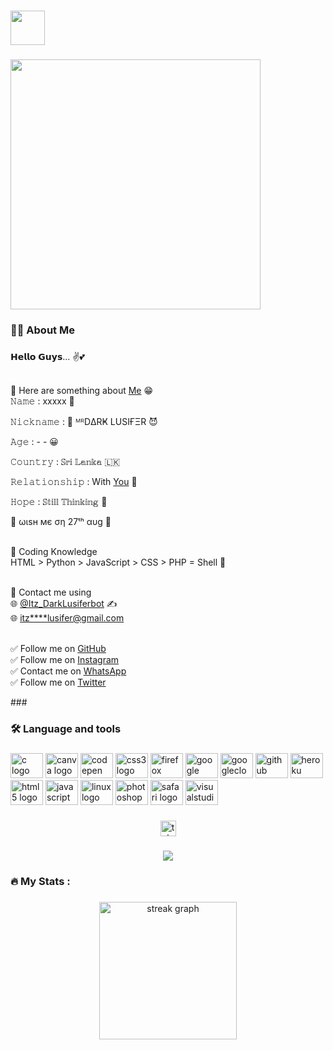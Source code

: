 

###

<div>
  <img height="55" src="https://camo.githubusercontent.com/8ea6b34dae7d5ef5b905f19569061d55c5afabc78250f200c0ec1bc4bdb8396e/68747470733a2f2f726561646d652d747970696e672d7376672e6865726f6b756170702e636f6d3f73697a653d33302677696474683d353030266c696e65733d48692b54686572652bf09f918b"  />
</div>

###

<img src="https://telegra.ph/file/8e46d74419e80ff367232.jpg" width="400" >


###

<h3 align="left">👨‍💻  About Me</h3>

###
<p>
𝗛𝗲𝗹𝗹𝗼 𝗚𝘂𝘆𝘀... ✌️💕<br><br>


💬 Here are something about <a href="https://t.me/about_DarkLusifer">Me</a> 😁<br>
𝙽𝚊𝚖𝚎 : xxxxx 🔻<br>

𝙽𝚒𝚌𝚔𝚗𝚊𝚖𝚎 : 👼 ᴹᴿDΔRҜ LUSIҒΞR 😈<br>

𝙰𝚐𝚎 : - - 😀<br>

𝙲𝚘𝚞𝚗𝚝𝚛𝚢 : 𝕊𝕣𝕚 𝕃𝕒𝕟𝕜𝕒 🇱🇰<br>

𝚁𝚎𝚕𝚊𝚝𝚒𝚘𝚗𝚜𝚑𝚒𝚙 : With <a href="tg://settings">You</a> 🌿<br>

𝙷𝚘𝚙𝚎 : 𝕊𝕥𝕚𝕝𝕝 𝕋𝕙𝕚𝕟𝕜𝕚𝕟𝕘 🧐<br>

🎂 ωιѕн мє ση 27ᵗʰ αυg 👼<br><br>


🦢 Coding Knowledge <br>
        HTML > Python > JavaScript > CSS > PHP = Shell 👑<br><br>
        
🤗 Contact me using <br>
                 🌐 <a href="t.me/Itz_DarkLusiferbot">@Itz_DarkLusiferbot</a> ✍️ <br>
                 🌐 <a href="cybershareofficial@gmail.com">itz****lusifer@gmail.com</a> <br><br>


✅ Follow me on <a href="https://github.com/DarkLusifer">GitHub</a> <br>
✅ Follow me on <a href="https://instagram.com/itzme_mrdarklusifer">Instagram</a> <br>
✅ Contact me on <a href="http://wa.me/settings">WhatsApp</a> <br>
✅ Follow me on <a href="https://twitter.com/itz_darklusifer">Twitter</a> <br>
 </p>
###

<h3 align="left">🛠 Language and tools</h3>

###

<div align="left">
  <img src="https://cdn.jsdelivr.net/gh/devicons/devicon/icons/c/c-original.svg" height="40" width="52" alt="c logo"  />
  <img src="https://cdn.jsdelivr.net/gh/devicons/devicon/icons/canva/canva-original.svg" height="40" width="52" alt="canva logo"  />
  <img src="https://cdn.jsdelivr.net/gh/devicons/devicon/icons/codepen/codepen-plain.svg" height="40" width="52" alt="codepen logo"  />
  <img src="https://cdn.jsdelivr.net/gh/devicons/devicon/icons/css3/css3-original.svg" height="40" width="52" alt="css3 logo"  />
  <img src="https://cdn.jsdelivr.net/gh/devicons/devicon/icons/firefox/firefox-original.svg" height="40" width="52" alt="firefox logo"  />
  <img src="https://cdn.jsdelivr.net/gh/devicons/devicon/icons/google/google-original.svg" height="40" width="52" alt="google logo"  />
  <img src="https://cdn.jsdelivr.net/gh/devicons/devicon/icons/googlecloud/googlecloud-original.svg" height="40" width="52" alt="googlecloud logo"  />
  <img src="https://cdn.jsdelivr.net/gh/devicons/devicon/icons/github/github-original.svg" height="40" width="52" alt="github logo"  />
  <img src="https://cdn.jsdelivr.net/gh/devicons/devicon/icons/heroku/heroku-original.svg" height="40" width="52" alt="heroku logo"  />
  <img src="https://cdn.jsdelivr.net/gh/devicons/devicon/icons/html5/html5-original.svg" height="40" width="52" alt="html5 logo"  />
  <img src="https://cdn.jsdelivr.net/gh/devicons/devicon/icons/javascript/javascript-original.svg" height="40" width="52" alt="javascript logo"  />
  <img src="https://cdn.jsdelivr.net/gh/devicons/devicon/icons/linux/linux-original.svg" height="40" width="52" alt="linux logo"  />
  <img src="https://cdn.jsdelivr.net/gh/devicons/devicon/icons/photoshop/photoshop-plain.svg" height="40" width="52" alt="photoshop logo"  />
  <img src="https://cdn.jsdelivr.net/gh/devicons/devicon/icons/safari/safari-original.svg" height="40" width="52" alt="safari logo"  />
  <img src="https://cdn.jsdelivr.net/gh/devicons/devicon/icons/visualstudio/visualstudio-plain.svg" height="40" width="52" alt="visualstudio logo"  />
</div>

###

<div align="center">
  <a href="https://t.me/Mr_darklusifer" target="_blank">
    <img src="https://img.shields.io/static/v1?message=Telegram&logo=telegram&label=&color=2CA5E0&logoColor=white&labelColor=&style=for-the-badge" height="25" alt="telegram logo"  />
  </a>
</div>

###

<div align="center">
  <img src="https://visitor-badge.laobi.icu/badge?page_id=Dar.Dar&"  />
</div>

###

<h3 align="left">🔥   My Stats :</h3>

###

<div align="center">
  <img src="https://streak-stats.demolab.com?user=Dar&locale=en&mode=daily&theme=dark&hide_border=false&border_radius=5&order=3" height="220" alt="streak graph"  />
</div>

###
